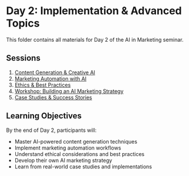 # Day 2: Implementation & Advanced Topics

This folder contains all materials for Day 2 of the AI in Marketing seminar.

## Sessions

1. [Content Generation & Creative AI](01-content-ai.md)
2. [Marketing Automation with AI](02-automation.md)
3. [Ethics & Best Practices](03-ethics.md)
4. [Workshop: Building an AI Marketing Strategy](04-strategy-workshop.md)
5. [Case Studies & Success Stories](05-case-studies.md)

## Learning Objectives

By the end of Day 2, participants will:
- Master AI-powered content generation techniques
- Implement marketing automation workflows
- Understand ethical considerations and best practices
- Develop their own AI marketing strategy
- Learn from real-world case studies and implementations